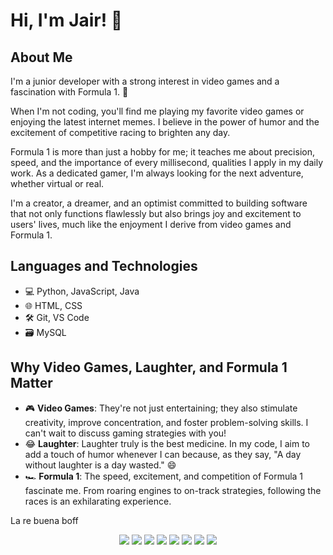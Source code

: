 # Hi, I'm Jair! 👋

## About Me
I'm a junior developer with a strong interest in video games and a fascination with Formula 1. 🏁

When I'm not coding, you'll find me playing my favorite video games or enjoying the latest internet memes. I believe in the power of humor and the excitement of competitive racing to brighten any day.

Formula 1 is more than just a hobby for me; it teaches me about precision, speed, and the importance of every millisecond, qualities I apply in my daily work. As a dedicated gamer, I'm always looking for the next adventure, whether virtual or real.

I'm a creator, a dreamer, and an optimist committed to building software that not only functions flawlessly but also brings joy and excitement to users' lives, much like the enjoyment I derive from video games and Formula 1.

## Languages and Technologies
- 💻 Python, JavaScript, Java
- 🌐 HTML, CSS
- 🛠️ Git, VS Code
- 🗃️ MySQL
  
## Why Video Games, Laughter, and Formula 1 Matter
- 🎮 **Video Games**: They're not just entertaining; they also stimulate creativity, improve concentration, and foster problem-solving skills. I can't wait to discuss gaming strategies with you!
- 😂 **Laughter**: Laughter truly is the best medicine. In my code, I aim to add a touch of humor whenever I can because, as they say, "A day without laughter is a day wasted." 😄
- 🏎️ **Formula 1**: The speed, excitement, and competition of Formula 1 fascinate me. From roaring engines to on-track strategies, following the races is an exhilarating experience.

La re buena boff

<p align="center">
  <img src="https://img.shields.io/badge/-JavaScript-black?style=flat-square&logo=javascript">
  <img src="https://img.shields.io/badge/-Java-007396?style=flat-square&logo=java&logoColor=white">
  <img src="https://img.shields.io/badge/-Python-3776AB?style=flat-square&logo=python&logoColor=white">
  <img src="https://img.shields.io/badge/-HTML5-E34F26?style=flat-square&logo=html5&logoColor=white">
  <img src="https://img.shields.io/badge/-CSS3-1572B6?style=flat-square&logo=css3">
  <img src="https://img.shields.io/badge/-Bootstrap-563D7C?style=flat-square&logo=bootstrap">
  <img src="https://img.shields.io/badge/-GitHub-181717?style=flat-square&logo=github">
  <img src="https://img.shields.io/badge/-MySQL-4479A1?style=flat-square&logo=mysql&logoColor=white">
</p>
